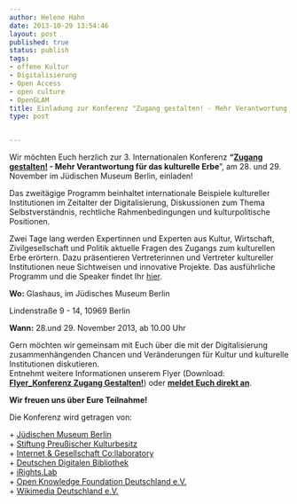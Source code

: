 ```yaml
---
author: Helene Hahn
date: 2013-10-29 13:54:46
layout: post
published: true
status: publish
tags:
- offene Kultur
- Digitalisierung
- Open Access
- open culture
- OpenGLAM
title: Einladung zur Konferenz "Zugang gestalten! - Mehr Verantwortung für das kulturelle Erbe"
type: post


---
```


Wir möchten Euch herzlich zur 3. Internationalen Konferenz **“[Zugang gestalten!](http://www.zugang-gestalten.de/) - Mehr Verantwortung für das kulturelle Erbe**”, am 28. und 29. November im Jüdischen Museum Berlin, einladen!

Das zweitägige Programm beinhaltet internationale Beispiele kultureller Institutionen im Zeitalter der Digitalisierung, Diskussionen zum Thema Selbstverständnis, rechtliche Rahmenbedingungen und kulturpolitische Positionen.

Zwei Tage lang werden Expertinnen und Experten aus Kultur, Wirtschaft, Zivilgesellschaft und Politik aktuelle Fragen des Zugangs zum kulturellen Erbe erörtern. Dazu präsentieren Vertreterinnen und Vertreter kultureller Institutionen neue Sichtweisen und innovative Projekte. Das ausführliche Programm und die Speaker findet Ihr [hier](http://www.zugang-gestalten.de/programm/).

**Wo:** Glashaus, im Jüdisches Museum Berlin

Lindenstraße 9 - 14, 10969 Berlin

**Wann:** 28.und 29. November 2013, ab 10.00 Uhr

Gern möchten wir gemeinsam mit Euch über die mit der Digitalisierung zusammenhängenden Chancen und Veränderungen für Kultur und kulturelle Institutionen diskutieren.   
Entnehmt weitere Informationen unserem Flyer (Download: **[Flyer_Konferenz Zugang Gestalten!](/files/blog/2013/10/Flyer_Konferenz-Zugang-Gestalten.pdf)**) oder **[meldet Euch direkt an](http://www.zugang-gestalten.de/registrierung/)**.

**Wir freuen uns über Eure Teilnahme!**

Die Konferenz wird getragen von:

\+ [Jüdischen Museum Berlin](http://www.jmberlin.de/)  
\+ [Stiftung Preußischer Kulturbesitz](http://hv.spk-berlin.de/deutsch/index.php)  
\+ [Internet & Gesellschaft Co:llaboratory](http://www.collaboratory.de/w/Hauptseite)  
\+ [Deutschen Digitalen Bibliothek](https://www.deutsche-digitale-bibliothek.de/)  
\+ [iRights.Lab](http://www.irights-lab.de/)  
\+ [Open Knowledge Foundation Deutschland e.V.](/)  
\+ [Wikimedia Deutschland e.V.](https://www.wikimedia.de/wiki/Hauptseite)
